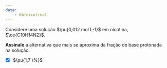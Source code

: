 ```yaml
---
data:
    - Kb(nicotina)
---
```


Considere uma solução $\pu{0,012 mol.L-1}$ em nicotina, $\ce{C10H14N2}$.

**Assinale** a alternativa que mais se aproxima da fração de base protonada na solução.

- [x] $\pu{1,7 \%}$
